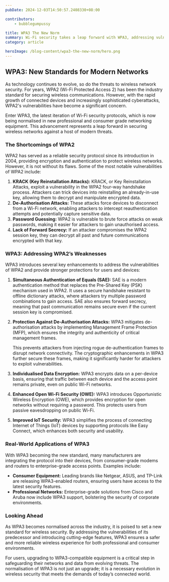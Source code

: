 ```yaml
---
pubDate: 2024-12-03T14:50:57.2408330+08:00  

contributors: 
    - bubblegumpussy

title: WPA3 The New Norm
summary: Wi-Fi security takes a leap forward with WPA3, addressing vulnerabilities in WPA2 and providing robust protections for modern networks.
category: article

heroImage: /blog-content/wpa3-the-new-norm/hero.png
---
```


## WPA3: New Standards for Modern Networks

As technology continues to evolve, so do the threats to wireless network security. For years, WPA2 (Wi-Fi Protected Access 2) has been the industry standard for securing wireless communications. However, with the rapid growth of connected devices and increasingly sophisticated cyberattacks, WPA2's vulnerabilities have become a significant concern.

 Enter WPA3, the latest iteration of Wi-Fi security protocols, which is now being normalised in new professional and consumer grade networking equipment. This advancement represents a leap forward in securing wireless networks against a host of modern threats.

### The Shortcomings of WPA2

WPA2 has served as a reliable security protocol since its introduction in 2004, providing encryption and authentication to protect wireless networks. However, it is not without its flaws. Some of the most notable vulnerabilities of WPA2 include:

1. **KRACK (Key Reinstallation Attacks):** KRACK, or Key Reinstallation Attacks, exploit a vulnerability in the WPA2 four-way handshake process. Attackers can trick devices into reinstalling an already-in-use key, allowing them to decrypt and manipulate encrypted data.
2. **De-Authorisation Attacks:** These attacks force devices to disconnect from a Wi-Fi network, enabling attackers to intercept reauthentication attempts and potentially capture sensitive data.
3. **Password Guessing:** WPA2 is vulnerable to brute force attacks on weak passwords, making it easier for attackers to gain unauthorised access.
4. **Lack of Forward Secrecy:** If an attacker compromises the WPA2 session key, they can decrypt all past and future communications encrypted with that key.

### WPA3: Addressing WPA2’s Weaknesses

WPA3 introduces several key enhancements to address the vulnerabilities of WPA2 and provide stronger protections for users and devices:

1. **Simultaneous Authentication of Equals (SAE):** SAE is a modern authentication method that replaces the Pre-Shared Key (PSK) mechanism used in WPA2. It uses a secure handshake resistant to offline dictionary attacks, where attackers try multiple password combinations to gain access. SAE also ensures forward secrecy, meaning that past communication remains secure even if the current session key is compromised.

2. **Protection Against De-Authorisation Attacks:** WPA3 mitigates de-authorisation attacks by implementing Management Frame Protection (MFP), which ensures the integrity and authenticity of critical management frames.

    This prevents attackers from injecting rogue de-authentication frames to disrupt network connectivity. The cryptographic enhancements in WPA3 further secure these frames, making it significantly harder for attackers to exploit vulnerabilities.

3. **Individualised Data Encryption:** WPA3 encrypts data on a per-device basis, ensuring that traffic between each device and the access point remains private, even on public Wi-Fi networks.

4. **Enhanced Open Wi-Fi Security (OWE):** WPA3 introduces Opportunistic Wireless Encryption (OWE), which provides encryption for open networks without requiring a password. This protects users from passive eavesdropping on public Wi-Fi.

5. **Improved IoT Security:** WPA3 simplifies the process of connecting Internet of Things (IoT) devices by supporting protocols like Easy Connect, which enhances both security and usability.

### Real-World Applications of WPA3

With WPA3 becoming the new standard, many manufacturers are integrating the protocol into their devices, from consumer-grade modems and routers to enterprise-grade access points. Examples include:

- **Consumer Equipment:** Leading brands like Netgear, ASUS, and TP-Link are releasing WPA3-enabled routers, ensuring users have access to the latest security features.
- **Professional Networks:** Enterprise-grade solutions from Cisco and Aruba now include WPA3 support, bolstering the security of corporate environments.


### Looking Ahead

As WPA3 becomes normalised across the industry, it is poised to set a new standard for wireless security. By addressing the vulnerabilities of its predecessor and introducing cutting-edge features, WPA3 ensures a safer and more reliable wireless experience for both professional and consumer environments.

For users, upgrading to WPA3-compatible equipment is a critical step in safeguarding their networks and data from evolving threats. The normalisation of WPA3 is not just an upgrade; it is a necessary evolution in wireless security that meets the demands of today’s connected world.
